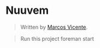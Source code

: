 # Nuuvem


> Written by [Marcos Vicente](https://github.com/marcosvicente).

> Run this project 
> foreman start